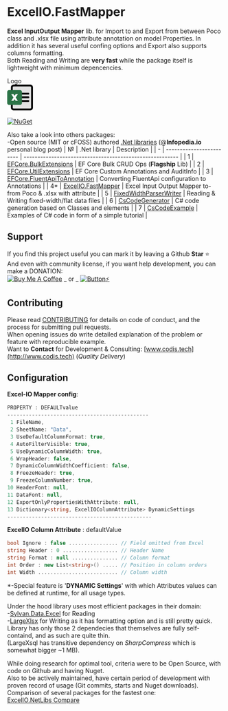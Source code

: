 # ExcelIO.FastMapper
**Excel InputOutput Mapper** lib. for Import to and Export from between Poco class and .xlsx file using attribute annotation on model Properties.
In addition it has several useful confing options and Export also supports columns formatting.  
Both Reading and Writing are **very fast** while the package itself is lightweight with minimum depencencies.

Logo  
<img src="ExcelIO.png" height=60>

[![NuGet](https://img.shields.io/npm/l/express.svg)](https://github.com/borisdj/ExcelIO.FastMapper/blob/master/LICENSE)  

Also take a look into others packages:</br>
-Open source (MIT or cFOSS) authored [.Net libraries](https://infopedia.io/dot-net-libraries/) (@**Infopedia.io** personal blog post)
| №  | .Net library             | Description                                              |
| -  | ------------------------ | -------------------------------------------------------- |
| 1  | [EFCore.BulkExtensions](https://github.com/borisdj/EFCore.BulkExtensions) | EF Core Bulk CRUD Ops (**Flagship** Lib) |
| 2  | [EFCore.UtilExtensions](https://github.com/borisdj/EFCore.UtilExtensions) | EF Core Custom Annotations and AuditInfo |
| 3  | [EFCore.FluentApiToAnnotation](https://github.com/borisdj/EFCore.FluentApiToAnnotation) | Converting FluentApi configuration to Annotations |
| 4* | [ExcelIO.FastMapper](https://github.com/borisdj/ExcelIO.FastMapper) | Excel Input Output Mapper to-from Poco & .xlsx with attribute |
| 5  | [FixedWidthParserWriter](https://github.com/borisdj/FixedWidthParserWriter) | Reading & Writing fixed-width/flat data files |
| 6  | [CsCodeGenerator](https://github.com/borisdj/CsCodeGenerator) | C# code generation based on Classes and elements |
| 7  | [CsCodeExample](https://github.com/borisdj/CsCodeExample) | Examples of C# code in form of a simple tutorial |

## Support
If you find this project useful you can mark it by leaving a Github **Star** :star:  
And even with community license, if you want help development, you can make a DONATION:  
[<img src="https://www.buymeacoffee.com/assets/img/custom_images/yellow_img.png" alt="Buy Me A Coffee" height=28>](https://www.buymeacoffee.com/boris.dj) _ or _ 
[![Button](https://img.shields.io/badge/donate-Bitcoin-orange.svg?logo=bitcoin):zap:](https://borisdj.net/donation/donate-btc.html)

## Contributing
Please read [CONTRIBUTING](CONTRIBUTING.md) for details on code of conduct, and the process for submitting pull requests.  
When opening issues do write detailed explanation of the problem or feature with reproducible example.  
Want to **Contact** for Development & Consulting: [www.codis.tech](http://www.codis.tech) (*Quality Delivery*) 

## Configuration
**Excel-IO Mapper config**:  
```C#
PROPERTY : DEFAULTvalue
----------------------------------------------
 1 FileName, 
 2 SheetName: "Data",
 3 UseDefaultColumnFormat: true,
 4 AutoFilterVisible: true,
 5 UseDynamicColumnWidth: true,
 6 WrapHeader: false,
 7 DynamicColumnWidthCoefficient: false,
 8 FreezeHeader: true,
 9 FreezeColumnNumber: true,
10 HeaderFont: null,
11 DataFont: null,
12 ExportOnlyPropertiesWithAttribute: null,
13 Dictionary<string, ExcelIOColumnAttribute> DynamicSettings
-----------------------------------------------
```

**ExcelIO Column Attribute** : defaultValue
```C#
bool Ignore : false ................ // Field omitted from Excel
string Header : 0 .................. // Header Name
string Format : null ............... // Column format
int Order : new List<string>() ..... // Position in column orders
int Width .......................... // Column width
```
*-Special feature is '**DYNAMIC Settings**' with which Attributes values can be defined at runtime, for all usage types.  

Under the hood library uses most efficient packages in their domain:  
-[Sylvan.Data.Excel](https://github.com/MarkPflug/Sylvan.Data.Excel) for Reading  
-[LargeXlsx](https://github.com/salvois/LargeXlsx) for Writing as it has formatting option and is still pretty quick.  
Library has only those 2 dependecies that themselves are fully self-containd, and as such are quite thin.  
(LargeXsql has transitive dependency on *SharpCompress* which is somewhat bigger ~1 MB).  

While doing research for optimal tool, criteria were to be Open Source, with code on Github and having Nuget.  
Also to be actively maintained, have certain period of development with proven record of usage (Git commits, starts and Nuget downloads).  
Comparison of several packages for the fastest one:  
[ExcelIO.NetLibs Compare](https://docs.google.com/spreadsheets/d/1rF4QEoDmTLB4cbbVL575276vhnfhyfX-KxGk-rcJAiA/edit?gid=0#gid=0)
